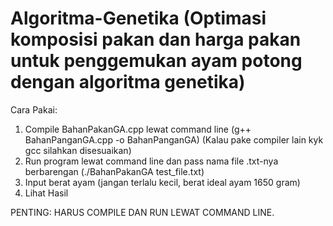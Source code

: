 # Algoritma-Genetika (Optimasi komposisi pakan dan harga pakan untuk penggemukan ayam potong dengan algoritma genetika)
Cara Pakai:
1. Compile BahanPakanGA.cpp lewat command line (g++ BahanPanganGA.cpp -o BahanPanganGA) (Kalau pake compiler lain kyk gcc silahkan disesuaikan) 
2. Run program lewat command line dan pass nama file .txt-nya berbarengan (./BahanPakanGA test_file.txt)
3. Input berat ayam (jangan terlalu kecil, berat ideal ayam 1650 gram)
4. Lihat Hasil

PENTING: HARUS COMPILE DAN RUN LEWAT COMMAND LINE.

